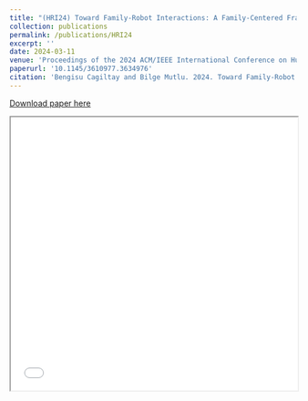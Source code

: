 ```yaml
---
title: "(HRI24) Toward Family-Robot Interactions: A Family-Centered Framework in HRI"
collection: publications
permalink: /publications/HRI24
excerpt: ''
date: 2024-03-11
venue: 'Proceedings of the 2024 ACM/IEEE International Conference on Human-Robot Interaction (HRI 24)'
paperurl: '10.1145/3610977.3634976'
citation: 'Bengisu Cagiltay and Bilge Mutlu. 2024. Toward Family-Robot Interactions: A Family-Centered Framework in HRI. In Proceedings of the 2024 ACM/IEEE International Conference on Human-Robot Interaction (HRI 24), March 11 – 14, 2024, Boulder, CO, USA.'
---
```


[Download paper here](https://bengisucagiltay.github.io/files/HRI24_theory_Cagiltay.pdf)
<iframe src="/files/HRI24_theory_Cagiltay.pdf" width="100%" height="480" allow="autoplay"></iframe>




